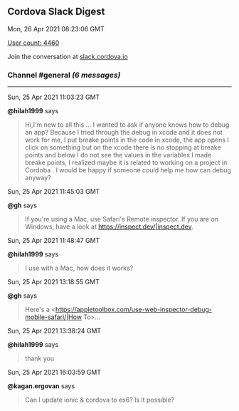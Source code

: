 ## Cordova Slack Digest
Mon, 26 Apr 2021 08:23:06 GMT

[User count: 4460](https://cordova.slack.com/)


Join the conversation at [slack.cordova.io](http://slack.cordova.io/)

### __Channel #general__ _(6 messages)_
---

Sun, 25 Apr 2021 11:03:23 GMT

__@hilah1999__ says 
> Hi,I'm new to all this ... I wanted to ask if anyone knows how to debug an app? Because I tried through the debug in xcode and it does not work for me, I put breake points in the code in xcode, the app opens I click on something but on the xcode there is no stopping at breake points and below I do not see the values in the variables I made breake points, I realized maybe it is related to working on a project in Cordoba .
> I would be happy if someone could help me how can debug anyway?
> 

Sun, 25 Apr 2021 11:45:03 GMT

__@gh__ says 
> If you're using a Mac, use Safari's Remote inspector. If you are on Windows, have a look at <https://inspect.dev/|inspect.dev>.
> 

Sun, 25 Apr 2021 11:48:47 GMT

__@hilah1999__ says 
> I use with a Mac, how does it works?
> 

Sun, 25 Apr 2021 13:18:55 GMT

__@gh__ says 
> Here's a <https://appletoolbox.com/use-web-inspector-debug-mobile-safari/|How To>...
> 

Sun, 25 Apr 2021 13:38:24 GMT

__@hilah1999__ says 
> thank you
> 

Sun, 25 Apr 2021 16:03:59 GMT

__@kagan.ergovan__ says 
> Can I update ionic &amp; cordova to es6? Is it possible?
> 
